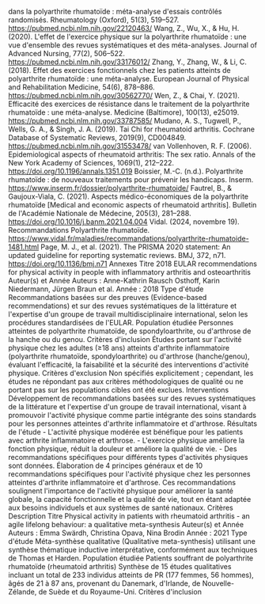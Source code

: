dans la polyarthrite rhumatoïde : méta-analyse d'essais contrôlés randomisés. Rheumatology (Oxford), 51(3), 519–527. https://pubmed.ncbi.nlm.nih.gov/22120463/ Wang, Z., Wu, X., & Hu, H. (2020). L'effet de l'exercice physique sur la polyarthrite rhumatoïde : une vue d'ensemble des revues systématiques et des méta-analyses. Journal of Advanced Nursing, 77(2), 506–522. https://pubmed.ncbi.nlm.nih.gov/33176012/ Zhang, Y., Zhang, W., & Li, C. (2018). Effet des exercices fonctionnels chez les patients atteints de polyarthrite rhumatoïde : une méta-analyse. European Journal of Physical and Rehabilitation Medicine, 54(6), 878–886. https://pubmed.ncbi.nlm.nih.gov/30562770/ Wen, Z., & Chai, Y. (2021). Efficacité des exercices de résistance dans le traitement de la polyarthrite rhumatoïde : une méta-analyse. Medicine (Baltimore), 100(13), e25019. https://pubmed.ncbi.nlm.nih.gov/33787585/ Mudano, A. S., Tugwell, P., Wells, G. A., & Singh, J. A. (2019). Tai Chi for rheumatoid arthritis. Cochrane Database of Systematic Reviews, 2019(9), CD004849. https://pubmed.ncbi.nlm.nih.gov/31553478/ van Vollenhoven, R. F. (2006). Epidemiological aspects of rheumatoid arthritis: The sex ratio. Annals of the New York Academy of Sciences, 1069(1), 212–222. https://doi.org/10.1196/annals.1351.019 Boissier, M.-C. (n.d.). Polyarthrite rhumatoïde : de nouveaux traitements pour prévenir les handicaps. Inserm. https://www.inserm.fr/dossier/polyarthrite-rhumatoide/ Fautrel, B., & Gaujoux-Viala, C. (2021). Aspects médico-économiques de la polyarthrite rhumatoïde [Medical and economic aspects of rheumatoid arthritis]. Bulletin de l'Académie Nationale de Médecine, 205(3), 281–288. https://doi.org/10.1016/j.banm.2021.04.004 Vidal. (2024, novembre 19). Recommandations Polyarthrite rhumatoïde. https://www.vidal.fr/maladies/recommandations/polyarthrite-rhumatoide-1481.html Page, M. J., et al. (2021). The PRISMA 2020 statement: An updated guideline for reporting systematic reviews. BMJ, 372, n71. https://doi.org/10.1136/bmj.n71 Annexes Titre 2018 EULAR recommendations for physical activity in people with inflammatory arthritis and osteoarthritis Auteur(s) et Année Auteurs : Anne-Kathrin Rausch Osthoff, Karin Niedermann, Jürgen Braun et al. Année : 2018 Type d'étude Recommandations basées sur des preuves (Evidence-based recommendations) et sur des revues systématiques de la littérature et l'expertise d'un groupe de travail multidisciplinaire international, selon les procédures standardisées de l'EULAR. Population étudiée Personnes atteintes de polyarthrite rhumatoïde, de spondyloarthrite, ou d'arthrose de la hanche ou du genou. Critères d'inclusion Études portant sur l'activité physique chez les adultes (≥18 ans) atteints d'arthrite inflammatoire (polyarthrite rhumatoïde, spondyloarthrite) ou d'arthrose (hanche/genou), évaluant l'efficacité, la faisabilité et la sécurité des interventions d'activité physique. Critères d'exclusion Non spécifiés explicitement ; cependant, les études ne répondant pas aux critères méthodologiques de qualité ou ne portant pas sur les populations cibles ont été exclues. Interventions Développement de recommandations basées sur des revues systématiques de la littérature et l'expertise d'un groupe de travail international, visant à promouvoir l'activité physique comme partie intégrante des soins standards pour les personnes atteintes d'arthrite inflammatoire et d'arthrose. Résultats de l'étude - L'activité physique modérée est bénéfique pour les patients avec arthrite inflammatoire et arthrose. - L'exercice physique améliore la fonction physique, réduit la douleur et améliore la qualité de vie. - Des recommandations spécifiques pour différents types d'activités physiques sont données. Élaboration de 4 principes généraux et de 10 recommandations spécifiques pour l'activité physique chez les personnes atteintes d'arthrite inflammatoire et d'arthrose. Ces recommandations soulignent l'importance de l'activité physique pour améliorer la santé globale, la capacité fonctionnelle et la qualité de vie, tout en étant adaptée aux besoins individuels et aux systèmes de santé nationaux. Critères Description Titre Physical activity in patients with rheumatoid arthritis - an agile lifelong behaviour: a qualitative meta-synthesis Auteur(s) et Année Auteurs : Emma Swärdh, Christina Opava, Nina Brodin Année : 2021 Type d'étude Méta-synthèse qualitative (Qualitative meta-synthesis) utilisant une synthèse thématique inductive interprétative, conformément aux techniques de Thomas et Harden. Population étudiée Patients souffrant de polyarthrite rhumatoïde (rheumatoid arthritis) Synthèse de 15 études qualitatives incluant un total de 233 individus atteints de PR (177 femmes, 56 hommes), âgés de 21 à 87 ans, provenant du Danemark, d'Irlande, de Nouvelle-Zélande, de Suède et du Royaume-Uni. Critères d'inclusion